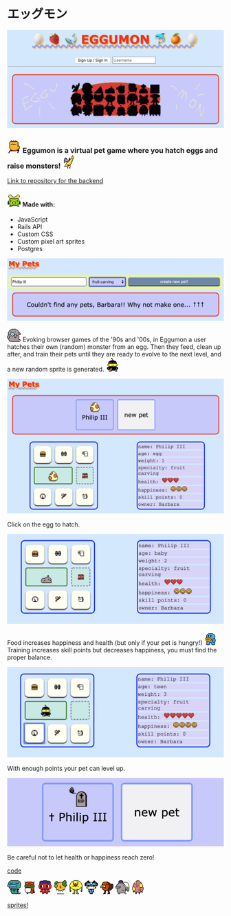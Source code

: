 # エッグモン

![title page](./src/readme/1.png)

### ![2a](./src/img/2a.gif) Eggumon is a virtual pet game where you hatch eggs and raise monsters! ![2b](./src/img/2b.gif)

[Link to repository for the backend](https://github.com/ajsultanov/eggumon-backend)

#### ![2c](./src/img/2c.gif) Made with:
- JavaScript
- Rails API
- Custom CSS
- Custom pixel art sprites
- Postgres

![create a pet](./src/readme/2.png)

![2d](./src/img/2d.gif) Evoking browser games of the '90s and '00s, in Eggumon a user hatches their own (random) monster from an egg. Then they feed, clean up after, and train their pets until they are ready to evolve to the next level, and a new random sprite is generated. ![2e](./src/img/2e.gif)

![unhatched egg](./src/readme/3.png)

Click on the egg to hatch.

![unhatched egg](./src/readme/4.png)

Food increases happiness and health (but only if your pet is hungry!) ![2f](./src/img/2f.gif) Training increases skill points but decreases happiness, you must find the proper balance.

![unhatched egg](./src/readme/5.png)

With enough points your pet can level up.

![unhatched egg](./src/readme/6.png)

Be careful not to let health or happiness reach zero!

[code](https://github.com/ajsultanov/eggumon-frontend/blob/master/src/index.js)

![3a](./src/img/3a.gif)
![3b](./src/img/3b.gif)
![3c](./src/img/3c.gif)
![3d](./src/img/3d.gif)
![3e](./src/img/3e.gif)
![3f](./src/img/3f.gif)
![3g](./src/img/3g.gif)
![3h](./src/img/3h.gif)
![3i](./src/img/3i.gif)

[sprites!](https://github.com/ajsultanov/eggumon-frontend/tree/master/src/img)
